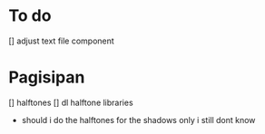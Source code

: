 # To do

[] adjust text file component

# Pagisipan

[] halftones
[] dl halftone libraries

- should i do the halftones for the shadows only i still dont know
